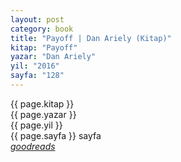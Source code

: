 ```yaml
---
layout: post
category: book
title: "Payoff | Dan Ariely (Kitap)"
kitap: "Payoff"
yazar: "Dan Ariely"
yil: "2016"
sayfa: "128"
---
```


{{ page.kitap }}  
{{ page.yazar }}  
{{ page.yil }}  
{{ page.sayfa }} sayfa  
_[goodreads](https://www.goodreads.com/book/show/29430779-payoff)_


